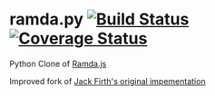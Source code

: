 # ramda.py [![Build Status](https://travis-ci.org/slavaGanzin/ramda.py.svg?branch=master)](https://travis-ci.org/slavaGanzin/ramda.py) [![Coverage Status](https://coveralls.io/repos/slavaGanzin/ramda.py/badge.svg?branch=master&service=github)](https://coveralls.io/github/slavaGanzin/ramda.py?branch=master)

Python Clone of [Ramda.js](http://ramdajs.com)


Improved fork of [Jack Firth's original impementation](https://github.com/jackfirth/pyramda)
